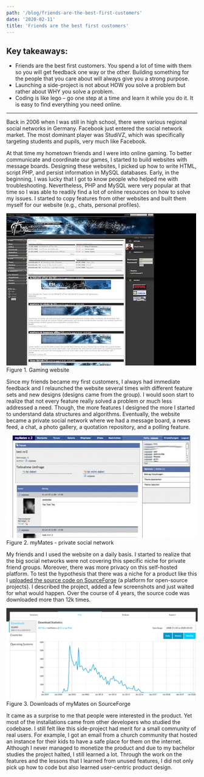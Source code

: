 ```yaml
---
path: '/blog/friends-are-the-best-first-customers'
date: '2020-02-11'
title: 'Friends are the best first customers'
---
```


## Key takeaways:

- Friends are the best first customers. You spend a lot of time with them so you will get feedback one way or the other. Building something for the people that you care about will always give you a strong purpose.
- Launching a side-project is not about HOW you solve a problem but rather about WHY you solve a problem.
- Coding is like lego – go one step at a time and learn it while you do it. It is easy to find everything you need online.

---

Back in 2006 when I was still in high school, there were various regional social networks in Germany. Facebook just entered the social network market. The most dominant player was StudiVZ, which was specifically targeting students and pupils, very much like Facebook.

At that time my hometown friends and I were into online gaming. To better communicate and coordinate our games, I started to build websites with message boards. Designing these websites, I picked up how to write HTML, script PHP, and persist information in MySQL databases. Early, in the beginning, I was lucky that I got to know people who helped me with troubleshooting. Nevertheless, PHP and MySQL were very popular at that time so I was able to readily find a lot of online resources on how to solve my issues. I started to copy features from other websites and built them myself for our website (e.g., chats, personal profiles).

![Gaming website](../images/friends-are-the-best-first-customers/001.jpg)
Figure 1. Gaming website

Since my friends became my first customers, I always had immediate feedback and I relaunched the website several times with different feature sets and new designs (designs came from the group). I would soon start to realize that not every feature really solved a problem or much less addressed a need. Though, the more features I designed the more I started to understand data structures and algorithms. Eventually, the website became a private social network where we had a message board, a news feed, a chat, a photo gallery, a quotation repository, and a polling feature.

![myMates - private social network](../images/friends-are-the-best-first-customers/002.jpg)
Figure 2. myMates - private social network

My friends and I used the website on a daily basis. I started to realize that the big social networks were not covering this specific niche for private friend groups. Moreover, there was more privacy on this self-hosted platform. To test the hypothesis that there was a niche for a product like this I [uploaded the source code on SourceForge](https://sourceforge.net/projects/mymates/) (a platform for open-source projects). I described the project, added a few screenshots and just waited for what would happen. Over the course of 4 years, the source code was downloaded more than 12k times.

![Downloads of myMates on SourceForge](../images/friends-are-the-best-first-customers/003.png)
Figure 3. Downloads of myMates on SourceForge

It came as a surprise to me that people were interested in the product. Yet most of the installations came from other developers who studied the codebase. I still felt like this side-project had merit for a small community of real users. For example, I got an email from a church community that hosted an instance for their kids to have a safe place for them on the internet. Although I never managed to monetize the product and due to my bachelor studies the project halted, I still learned a lot. Through the work on the features and the lessons that I learned from unused features, I did not only pick up how to code but also learned user-centric product design.
